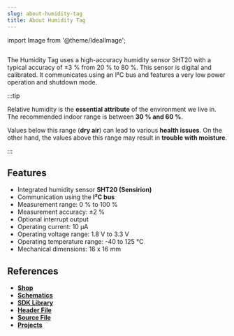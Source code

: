 ```yaml
---
slug: about-humidity-tag
title: About Humidity Tag
---
```

import Image from '@theme/IdealImage';

<div class="container">
  <div class="row">
    <div class="col col--4">
      <div><Image img={require('./humidity-tag.png')} /></div>
    </div>
    <div class="col col--6">
      <p>
        The Humidity Tag uses a high-accuracy humidity sensor SHT20 with a typical accuracy of ±3 % from 20 % to 80 %. This sensor is digital and calibrated. It communicates using an I²C bus and features a very low power operation and shutdown mode.
      </p>
    </div>
  </div>
</div>

:::tip

Relative humidity is the **essential attribute** of the environment we live in. The recommended indoor range is between **30 % and 60 %**.

Values below this range (**dry air**) can lead to various **health issues**. On the other hand, the values above this range may result in **trouble with moisture**.

:::

## Features
- Integrated humidity sensor **SHT20 (Sensirion)**
- Communication using the **I²C bus**
- Measurement range: 0 % to 100 %
- Measurement accuracy: ±2 %
- Optional interrupt output
- Operating current: 10 µA
- Operating voltage range: 1.8 V to 3.3 V
- Operating temperature range: -40 to 125 °C
- Mechanical dimensions: 16 x 16 mm

## References
- [**Shop**](https://shop.hardwario.com/humidity-tag/)
- [**Schematics**](https://github.com/hardwario/bc-hardware/tree/master/out/bc-tag-humidity)
- [**SDK Library**](https://sdk.hardwario.com/group__twr__tag__humidity)
- [**Header File**](https://github.com/hardwario/twr-sdk/blob/master/twr/inc/twr_tag_humidity.h)
- [**Source File**](https://github.com/hardwario/twr-sdk/blob/master/twr/src/twr_tag_humidity.c)
- [**Projects**](https://www.hackster.io/hardwario/projects?part_id=108576)
